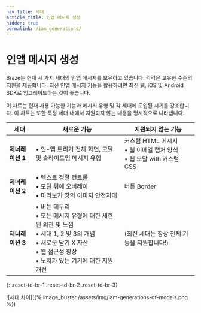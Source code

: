 ```yaml
---
nav_title: 세대
article_title: 인앱 메시지 생성
hidden: true
permalink: /iam_generations/ 
---
```


# 인앱 메시지 생성

Braze는 현재 세 가지 세대의 인앱 메시지를 보유하고 있습니다. 각각은 고유한 수준의 지원을 제공합니다. 최신 인앱 메시지 기능을 활용하려면 최신 [웹]({{site.baseurl}}/developer_guide/platform_integration_guides/web/initial_sdk_setup/#upgrading-the-sdk), iOS 및 Android SDK로 업그레이드하는 것이 좋습니다.

이 차트는 현재 사용 가능한 기능과 메시지 유형 및 각 세대에 도입된 시기를 강조합니다. 이 차트는 또한 특정 세대 내에서 지원되지 않는 내용을 명시적으로 나타냅니다.

| 세대 | 새로운 기능 | 지원되지 않는 기능 |
|---|---|---|
| **제너레이션 1** | • 인-앱 트리거 전체 화면, 모달 및 슬라이드업 메시지 유형 | 커스텀 HTML 메시지 <br> • 웹 이메일 캡처 양식 <br> • 웹 모달 with 커스텀 CSS |
| **제너레이션 2** | • 텍스트 정렬 컨트롤 <br> • 모달 뒤에 오버레이 <br> • 미리보기 창의 이미지 안전지대 | 버튼 Border |
| **제너레이션 3** | • 버튼 테두리 <br> • 모든 메시지 유형에 대한 세련된 외관 및 느낌 <br> • 세대 1, 2 및 3의 개념 <br> • 새로운 닫기 X 자산 <br> • 웹 접근성 향상 <br> • 노치가 있는 기기에 대한 지원 개선 | (최신 세대는 항상 전체 기능을 지원합니다!) |
{: .reset-td-br-1 .reset-td-br-2 .reset-td-br-3}

![세대 차이]({% image_buster /assets/img/iam-generations-of-modals.png %})

